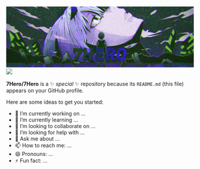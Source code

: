![](https://github.com/7Hero/7Hero/blob/master/1546050828-ff6d400901eff85d9b5fe7f44893fb63.jpeg)
![](http://3.250.78.79:3000/vasea)

**7Hero/7Hero** is a ✨ _special_ ✨ repository because its `README.md` (this file) appears on your GitHub profile.

Here are some ideas to get you started:

- 🔭 I’m currently working on ...
- 🌱 I’m currently learning ...
- 👯 I’m looking to collaborate on ...
- 🤔 I’m looking for help with ...
- 💬 Ask me about ...
- 📫 How to reach me: ...
- 😄 Pronouns: ...
- ⚡ Fun fact: ... 
